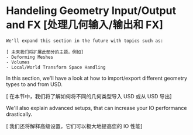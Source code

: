# Handeling Geometry Input/Output and FX [处理几何输入/输出和 FX]
~~~admonish question title="Still under construction!"
We'll expand this section in the future with topics such as:

[ 未来我们将扩展此部分的主题，例如]
- Deforming Meshes
- Volumes
- Local/World Transform Space Handling
~~~

In this section, we'll have a look at how to import/export different geometry types to and from USD.

[ 在本节中，我们将了解如何将不同的几何类型导入 USD 或从 USD 导出]

We'll also explain advanced setups, that can increase your IO performance drastically.

[ 我们还将解释高级设置，它们可以极大地提高您的 IO 性能]

